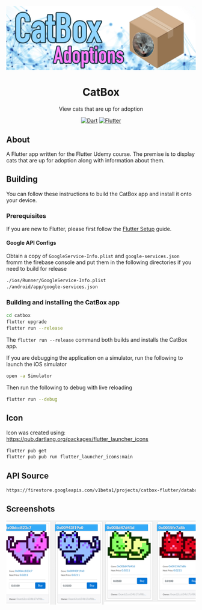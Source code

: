 ![CatBox Banner](/assets/project-banner.jpg)

<div align = "center">
    <h1>CatBox</h1>
    <p>View cats that are up for adoption</p>
    <a href="https://www.dartlang.org/" target="_blank"><img src="https://img.shields.io/badge/Dart-2.0.0-ff69b4.svg?longCache=true&style=for-the-badge" alt="Dart"></a>
    <a href="https://flutter.io/" target="_blank"><img src="https://img.shields.io/badge/Flutter-SDK-3BB9FF.svg?longCache=true&style=for-the-badge" alt="Flutter"></a>
</div>

## About

A Flutter app written for the Flutter Udemy course. The premise is to display cats that are up for adoption along with information about them.

## Building

You can follow these instructions to build the CatBox app and install it onto your device.

### Prerequisites

If you are new to Flutter, please first follow the [Flutter Setup](https://flutter.io/setup/) guide.

#### Google API Configs

Obtain a copy of `GoogleService-Info.plist` and `google-services.json` fromm the firebase console and put them in the following directories if you need to build for release

```bash
./ios/Runner/GoogleService-Info.plist
./android/app/google-services.json
```

### Building and installing the CatBox app

```bash
cd catbox
flutter upgrade
flutter run --release
```

The `flutter run --release` command both builds and installs the CatBox app.

If you are debugging the application on a simulator, run the following to launch the iOS simulator

```bash
open -a Simulator
```

Then run the following to debug with live reloading

```bash
flutter run --debug
```

## Icon

Icon was created using: https://pub.dartlang.org/packages/flutter_launcher_icons

```bash
flutter pub get
flutter pub pub run flutter_launcher_icons:main
```

## API Source

```bash
https://firestore.googleapis.com/v1beta1/projects/catbox-flutter/databases/(default)/documents/cats
```

## Screenshots

![CatBox App](/assets/project-dashboard.png)
